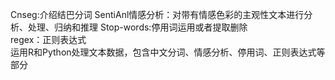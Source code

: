 Cnseg:介绍结巴分词
SentiAnl情感分析：对带有情感色彩的主观性文本进行分析、处理、归纳和推理 
Stop-words:停用词运用或者提取删除   
regex：正则表达式  
运用R和Python处理文本数据，包含中文分词、情感分析、停用词、正则表达式等部分
